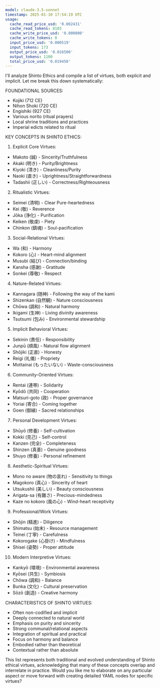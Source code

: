 ```yaml
---
model: claude-3.5-sonnet
timestamp: 2025-01-10 17:54:19 UTC
usage:
  cache_read_price_usd: '0.002431'
  cache_read_tokens: 8103
  cache_write_price_usd: '0.000000'
  cache_write_tokens: 0
  input_price_usd: '0.000519'
  input_tokens: 173
  output_price_usd: '0.016500'
  output_tokens: 1100
  total_price_usd: '0.019450'
---
```


I'll analyze Shinto Ethics and compile a list of virtues, both explicit and implicit. Let me break this down systematically:

FOUNDATIONAL SOURCES:
- Kojiki (712 CE)
- Nihon Shoki (720 CE)
- Engishiki (927 CE)
- Various norito (ritual prayers)
- Local shrine traditions and practices
- Imperial edicts related to ritual

KEY CONCEPTS IN SHINTO ETHICS:

1. Explicit Core Virtues:
- Makoto (誠) - Sincerity/Truthfulness
- Akaki (明き) - Purity/Brightness
- Kiyoki (清き) - Cleanliness/Purity
- Naoki (直き) - Uprightness/Straightforwardness
- Tadashii (正しい) - Correctness/Righteousness

2. Ritualistic Virtues:
- Seimei (清明) - Clear Pure-heartedness
- Kei (敬) - Reverence
- Jōka (浄化) - Purification
- Keiken (敬虔) - Piety
- Chinkon (鎮魂) - Soul-pacification

3. Social-Relational Virtues:
- Wa (和) - Harmony
- Kokoro (心) - Heart-mind alignment
- Musubi (結び) - Connection/binding
- Kansha (感謝) - Gratitude
- Sonkei (尊敬) - Respect

4. Nature-Related Virtues:
- Kannagara (随神) - Following the way of the kami
- Shizenkan (自然観) - Nature consciousness
- Chōwa (調和) - Natural harmony
- Ikigami (生神) - Living divinity awareness
- Tsutsumi (包み) - Environmental stewardship

5. Implicit Behavioral Virtues:
- Sekinin (責任) - Responsibility
- Junpū (順風) - Natural flow alignment
- Shōjiki (正直) - Honesty
- Reigi (礼儀) - Propriety
- Mottainai (もったいない) - Waste-consciousness

6. Community-Oriented Virtues:
- Rentai (連帯) - Solidarity
- Kyōdō (共同) - Cooperation
- Matsuri-goto (政) - Proper governance
- Yoriai (寄合) - Coming together
- Goen (御縁) - Sacred relationships

7. Personal Development Virtues:
- Shūyō (修養) - Self-cultivation
- Kokki (克己) - Self-control
- Kanzen (完全) - Completeness
- Shinzen (真善) - Genuine goodness
- Shuyo (修養) - Personal refinement

8. Aesthetic-Spiritual Virtues:
- Mono no aware (物の哀れ) - Sensitivity to things
- Magokoro (真心) - Sincerity of heart
- Utsukushii (美しい) - Beauty consciousness
- Arigata-sa (有難さ) - Precious-mindedness
- Kaze no kokoro (風の心) - Wind-heart receptivity

9. Professional/Work Virtues:
- Shōjin (精進) - Diligence
- Shimatsu (始末) - Resource management
- Teinei (丁寧) - Carefulness
- Kokorogake (心掛け) - Mindfulness
- Shisei (姿勢) - Proper attitude

10. Modern Interpretive Virtues:
- Kankyō (環境) - Environmental awareness
- Kyōsei (共生) - Symbiosis
- Chōwa (調和) - Balance
- Bunka (文化) - Cultural preservation
- Sōzō (創造) - Creative harmony

CHARACTERISTICS OF SHINTO VIRTUES:
- Often non-codified and implicit
- Deeply connected to natural world
- Emphasis on purity and sincerity
- Strong communal/relational aspects
- Integration of spiritual and practical
- Focus on harmony and balance
- Embodied rather than theoretical
- Contextual rather than absolute

This list represents both traditional and evolved understanding of Shinto ethical virtues, acknowledging that many of these concepts overlap and interrelate in practice. Would you like me to elaborate on any particular aspect or move forward with creating detailed YAML nodes for specific virtues?